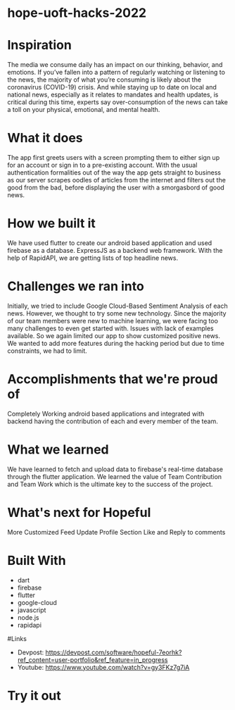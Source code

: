 # hope-uoft-hacks-2022

# Inspiration
The media we consume daily has an impact on our thinking, behavior, and emotions. If you’ve fallen into a pattern of regularly watching or listening to the news, the majority of what you’re consuming is likely about the coronavirus (COVID-19) crisis. And while staying up to date on local and national news, especially as it relates to mandates and health updates, is critical during this time, experts say over-consumption of the news can take a toll on your physical, emotional, and mental health.

# What it does
The app first greets users with a screen prompting them to either sign up for an account or sign in to a pre-existing account. With the usual authentication formalities out of the way the app gets straight to business as our server scrapes oodles of articles from the internet and filters out the good from the bad, before displaying the user with a smorgasbord of good news.

# How we built it
We have used flutter to create our android based application and used firebase as a database. ExpressJS as a backend web framework. With the help of RapidAPI, we are getting lists of top headline news.

# Challenges we ran into
Initially, we tried to include Google Cloud-Based Sentiment Analysis of each news. However, we thought to try some new technology. Since the majority of our team members were new to machine learning, we were facing too many challenges to even get started with. Issues with lack of examples available. So we again limited our app to show customized positive news. We wanted to add more features during the hacking period but due to time constraints, we had to limit.

# Accomplishments that we're proud of
Completely Working android based applications and integrated with backend having the contribution of each and every member of the team.

# What we learned
We have learned to fetch and upload data to firebase's real-time database through the flutter application. We learned the value of Team Contribution and Team Work which is the ultimate key to the success of the project.

# What's next for Hopeful
More Customized Feed
Update Profile Section
Like and Reply to comments


# Built With
- dart
- firebase
- flutter
- google-cloud
- javascript
- node.js
- rapidapi

#Links
- Devpost: https://devpost.com/software/hopeful-7eorhk?ref_content=user-portfolio&ref_feature=in_progress
- Youtube: https://www.youtube.com/watch?v=gy3FKz7g7iA

# Try it out
